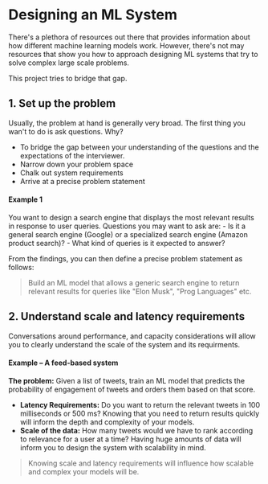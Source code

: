 # Designing an ML System
There's a plethora of resources out there that provides information about how different machine learning models work. However, there's not may resources that show you how to approach designing ML systems that try to solve complex large scale problems.

This project tries to bridge that gap. 


## 1. Set up the problem
Usually, the problem at hand is generally very broad. The first thing you wan't to do is ask questions. Why?
- To bridge the gap between your understanding of the questions and the expectations of the interviewer. 
- Narrow down your problem space
- Chalk out system requirements
- Arrive at a precise problem statement

#### Example 1
You want to design a search engine that displays the most relevant results in response to user queries.
Questions you may want to ask are:
    - Is it a general search engine (Google) or a specialized search engine (Amazon product search)?
    - What kind of queries is it expected to answer?
    
From the findings, you can then define a precise problem statement as follows:
> Build an ML model that allows a generic search engine to return relevant results for queries like "Elon Musk", "Prog Languages" etc.

## 2.  Understand scale and latency requirements
Conversations around performance, and capacity considerations will allow you to clearly understand the scale of the system and its requirments. 

#### Example – A feed-based system
**The problem:** Given a list of tweets, train an ML model that predicts the probability of engagement of tweets and orders them based on that score.

- **Latency Requirements:** Do you want to return the relevant tweets in 100 milliseconds or 500 ms? Knowing that you need to return results quickly will inform the depth and complexity of your models.
- **Scale of the data:** How many tweets would we have to rank according to relevance for a user at a time? Having huge amounts of data will inform you to design the system with scalability in mind.

> Knowing scale and latency requirements will influence how scalable and complex your models will be. 

